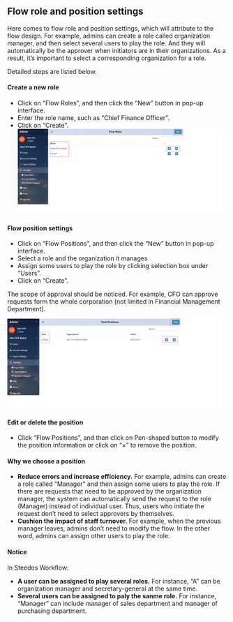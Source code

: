 ## Flow role and position settings

Here comes to flow role and position settings, which will attribute to the flow design. For example, admins can create a role called organization manager, and then select several users to play the role. And they will automatically be the approver when initiators are in their organizations. As a result, it’s important to select a corresponding organization for a role.

Detailed steps are listed below. 

#### Create a new role
- Click on “Flow Roles”, and then click the “New” button in pop-up interface.
- Enter the role name, such as “Chief Finance Officer”.
- Click on “Create”.
![](images/role.png)

#### Flow position settings
- Click on “Flow Positions”, and then click the “New” button in pop-up interface.
- Select a role and the organization it manages
- Assign some users to play the role by clicking selection box under “Users”.
- Click on “Create”.

 The scope of approval should be noticed. For example, CFO can approve requests form the whole corporation (not limited in Financial Management Department).
 
![](images/position.png) 
#### Edit or delete the position
- Click “Flow Positions”, and then click on Pen-shaped button to modify the position information or click on “×” to remove the position.

#### Why we choose a position
- **Reduce errors and increase efficiency.** For example, admins can create a role called “Manager” and then assign some users to play the role. If there are requests that need to be approved by the organization manager, the system can automatically send the request to the role (Manager) instead of individual user. Thus, users who initiate the request don’t need to select approvers by themselves. 
- **Cushion the impact of staff turnover.** For example, when the previous manager leaves, admins don’t need to modify the flow. In the other word, admins can assign other users to play the role.

#### Notice
In Steedos Workflow:
- **A user can be assigned to play several roles.** For instance, “A” can be organization manager and secretary-general at the same time.
- **Several users can be assigned to paly the sanme role.** For instance, “Manager” can include manager of sales department and manager of purchasing department.

